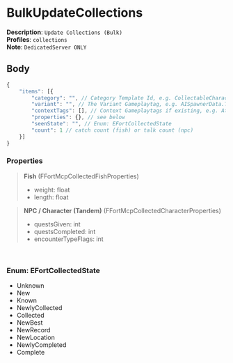 # BulkUpdateCollections

**Description**: `Update Collections (Bulk)` \
**Profiles**: `collections` \
**Note**: `DedicatedServer ONLY`

## Body

```js
{
    "items": [{
        "category": "", // Category Template Id, e.g. CollectableCharacter:tandem, CollectableCharacter:boss, CollectablePlayerAugment:collection
        "variant": "", // The Variant Gameplaytag, e.g. AISpawnerData.Type.Tandem.SpaceChimp, PlayerAugment.Collection.PartyTime, Fish.Angler.PurpleOrange
        "contextTags": [], // Context Gameplaytags if existing, e.g. Athena.Location.UnNamedPOI.Tandem.SpaceChimp
        "properties": {}, // see below
        "seenState": "", // Enum: EFortCollectedState
        "count": 1 // catch count (fish) or talk count (npc)
    }]
}
```

### Properties

> **Fish** (FFortMcpCollectedFishProperties)
>
> - weight: float
> - length: float

> **NPC / Character (Tandem)** (FFortMcpCollectedCharacterProperties)
>
> - questsGiven: int
> - questsCompleted: int
> - encounterTypeFlags: int

<br/>

### Enum: EFortCollectedState

- Unknown
- New
- Known
- NewlyCollected
- Collected
- NewBest
- NewRecord
- NewLocation
- NewlyCompleted
- Complete
